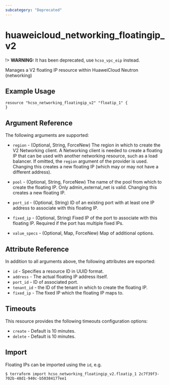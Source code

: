 ```yaml
---
subcategory: "Deprecated"
---
```


# huaweicloud\_networking\_floatingip\_v2

!> **WARNING:** It has been deprecated, use `hcso_vpc_eip` instead.

Manages a V2 floating IP resource within HuaweiCloud Neutron (networking)

## Example Usage

```hcl
resource "hcso_networking_floatingip_v2" "floatip_1" {
}
```

## Argument Reference

The following arguments are supported:

* `region` - (Optional, String, ForceNew) The region in which to create the V2 Networking client.
  A Networking client is needed to create a floating IP that can be used with another networking resource, such as a
  load balancer.
  If omitted, the `region` argument of the provider is used.
  Changing this creates a new floating IP (which may or may not have a different address).

* `pool` - (Optional, String, ForceNew) The name of the pool from which to create the floating IP.
  Only admin_external_net is valid. Changing this creates a new floating IP.

* `port_id` - (Optional, String) ID of an existing port with at least one IP address to associate with this floating IP.

* `fixed_ip` - (Optional, String) Fixed IP of the port to associate with this floating IP.
  Required if the port has multiple fixed IPs.

* `value_specs` - (Optional, Map, ForceNew) Map of additional options.

## Attribute Reference

In addition to all arguments above, the following attributes are exported:

* `id` - Specifies a resource ID in UUID format.
* `address` - The actual floating IP address itself.
* `port_id` - ID of associated port.
* `tenant_id` - the ID of the tenant in which to create the floating IP.
* `fixed_ip` - The fixed IP which the floating IP maps to.

## Timeouts

This resource provides the following timeouts configuration options:

* `create` - Default is 10 minutes.
* `delete` - Default is 10 minutes.

## Import

Floating IPs can be imported using the `id`, e.g.

```
$ terraform import hcso_networking_floatingip_v2.floatip_1 2c7f39f3-702b-48d1-940c-b50384177ee1
```
